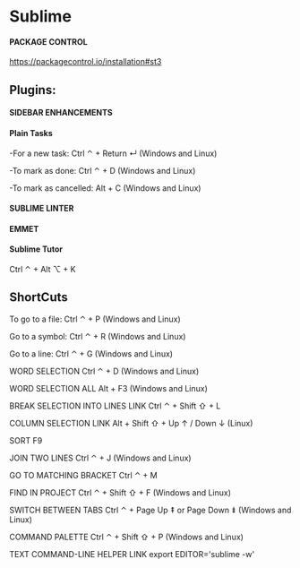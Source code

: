 # Sublime

#### PACKAGE CONTROL
 
 https://packagecontrol.io/installation#st3
 
## Plugins:

#### SIDEBAR ENHANCEMENTS
#### Plain Tasks

-For a new task:
  Ctrl ⌃ + Return ↵ (Windows and Linux)
  
-To mark as done:
  Ctrl ⌃ + D (Windows and Linux)
  
-To mark as cancelled:
  Alt + C (Windows and Linux)
  
#### SUBLIME LINTER
#### EMMET
#### Sublime Tutor
  Ctrl ⌃ + Alt ⌥ + K

## ShortCuts

To go to a file:
Ctrl ⌃ + P (Windows and Linux)

Go to a symbol:
Ctrl ⌃ + R (Windows and Linux)

Go to a line:
Ctrl ⌃ + G (Windows and Linux)

WORD SELECTION
Ctrl ⌃ + D (Windows and Linux)

WORD SELECTION ALL
Alt + F3 (Windows and Linux)

BREAK SELECTION INTO LINES LINK
Ctrl ⌃ + Shift ⇧ + L

COLUMN SELECTION LINK
Alt + Shift ⇧ + Up ↑ / Down ↓ (Linux)

SORT
F9

JOIN TWO LINES 
Ctrl ⌃ + J (Windows and Linux)

GO TO MATCHING BRACKET
Ctrl ⌃ + M

FIND IN PROJECT
Ctrl ⌃ + Shift ⇧ + F (Windows and Linux)

SWITCH BETWEEN TABS
Ctrl ⌃ + Page Up ⇞ or Page Down ⇟ (Windows and Linux)

COMMAND PALETTE
Ctrl ⌃ + Shift ⇧ + P (Windows and Linux)

TEXT COMMAND-LINE HELPER LINK
export EDITOR='sublime -w'
